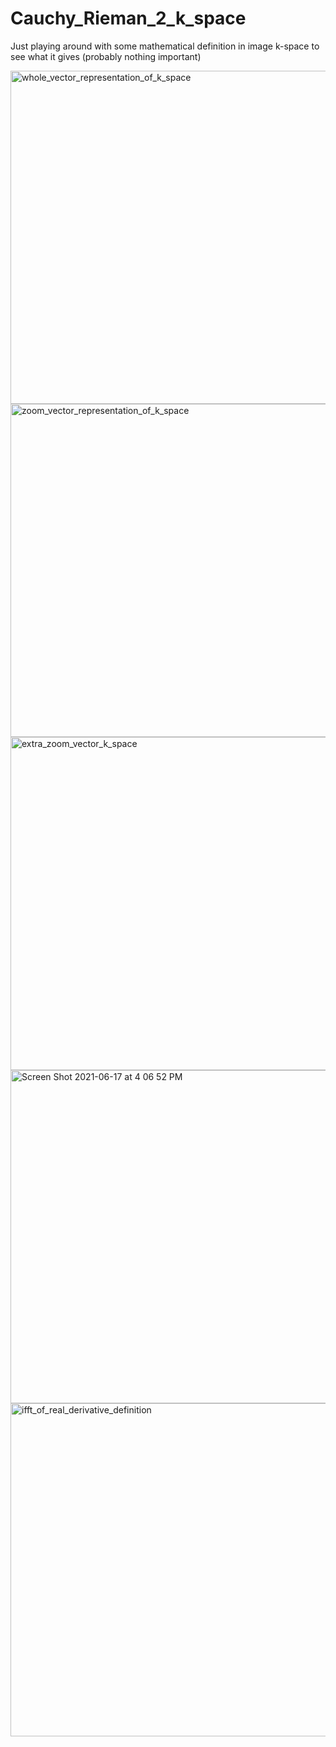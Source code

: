 # Cauchy_Rieman_2_k_space
Just playing around with some mathematical definition in image k-space to see what it gives (probably nothing important)

<img width="533" alt="whole_vector_representation_of_k_space" src="https://user-images.githubusercontent.com/34778425/122464724-2b5c4780-cf85-11eb-8126-638a18ddbef3.png">


<img width="533" alt="zoom_vector_representation_of_k_space" src="https://user-images.githubusercontent.com/34778425/122464801-44fd8f00-cf85-11eb-99fc-0d25136fae20.png">


<img width="533" alt="extra_zoom_vector_k_space " src="https://user-images.githubusercontent.com/34778425/122464883-59da2280-cf85-11eb-8b95-e44845a21097.png">


<img width="533" alt="Screen Shot 2021-06-17 at 4 06 52 PM" src="https://user-images.githubusercontent.com/34778425/122465419-13d18e80-cf86-11eb-9b07-397ba3884f09.png">

<img width="533" alt="ifft_of_real_derivative_definition" src="https://user-images.githubusercontent.com/34778425/122465544-38c60180-cf86-11eb-8a85-76c7ebc848d4.png">
